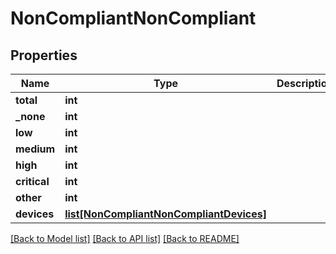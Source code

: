 # NonCompliantNonCompliant

## Properties
Name | Type | Description | Notes
------------ | ------------- | ------------- | -------------
**total** | **int** |  | [optional] 
**_none** | **int** |  | [optional] 
**low** | **int** |  | [optional] 
**medium** | **int** |  | [optional] 
**high** | **int** |  | [optional] 
**critical** | **int** |  | [optional] 
**other** | **int** |  | [optional] 
**devices** | [**list[NonCompliantNonCompliantDevices]**](NonCompliantNonCompliantDevices.md) |  | [optional] 

[[Back to Model list]](../README.md#documentation-for-models) [[Back to API list]](../README.md#documentation-for-api-endpoints) [[Back to README]](../README.md)

